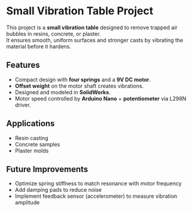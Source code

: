 # Small Vibration Table Project

This project is a **small vibration table** designed to remove trapped air bubbles in resins, concrete, or plaster.  
It ensures smooth, uniform surfaces and stronger casts by vibrating the material before it hardens.

## Features
- Compact design with **four springs** and a **9V DC motor**.  
- **Offset weight** on the motor shaft creates vibrations.  
- Designed and modeled in **SolidWorks**.  
- Motor speed controlled by **Arduino Nano** + **potentiometer** via L298N driver.

## Applications
- Resin casting  
- Concrete samples  
- Plaster molds  

## Future Improvements
- Optimize spring stiffness to match resonance with motor frequency  
- Add damping pads to reduce noise  
- Implement feedback sensor (accelerometer) to measure vibration amplitude  

